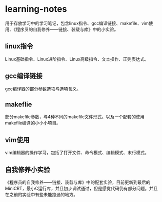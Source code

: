 # learning-notes
用于存放学习中的学习笔记，包含linux指令、gcc编译链接、makefile、vim使用、《程序员的自我修养——链接、装载与库》中的小实验。  
## linux指令
Linux基础指令、Linux进阶指令、Linux高级指令、文本操作、正则表达式。

## gcc编译链接
gcc编译器的部分参数选项与选项含义。  

## makeflie
部分makefile参数，与4种不同的makefile文件形式。以及一个配套的使用makefile编译的小小小项目。

## vim使用
vim编辑器的操作学习，包括了打开文件、命令模式、编辑模式、末行模式。  

## 自我修养小实验
《程序员的自我修养——链接、装载与库》中的配套实验，目前更新到最后的MiniCRT，最小C运行库，并且初步调试通过，但是感觉代码仍有部分问题。并且在之前的实验中有些未能跑通的地方。  


